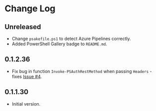 # Change Log

## Unreleased

- Change `psakefile.ps1` to detect Azure Pipelines correctly.
- Added PowerShell Gallery badge to `README.md`.

## 0.1.2.36

- Fix bug in function `Invoke-PSAuthRestMethod` when passing `Headers` - fixes
  [Issue #4](https://github.com/PlagueHO/PSAuth/issues/4).

## 0.1.1.30

- Initial version.
